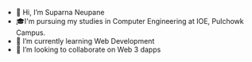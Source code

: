 - 👋 Hi, I’m Suparna Neupane
- 🎓I'm pursuing my studies in Computer Engineering at IOE, Pulchowk Campus.
- 🌱 I’m currently learning Web Development
- 💞️ I’m looking to collaborate on Web 3 dapps

<!---
sup-neupane/sup-neupane is a ✨ special ✨ repository because its `README.md` (this file) appears on your GitHub profile.
You can click the Preview link to take a look at your changes.
--->
